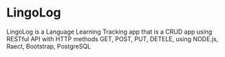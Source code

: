 # LingoLog
LingoLog is a Language Learning Tracking app that is a CRUD app using RESTful API with HTTP methods GET, POST, PUT, DETELE, using NODE.js, Raect, Bootstrap, PostgreSQL

